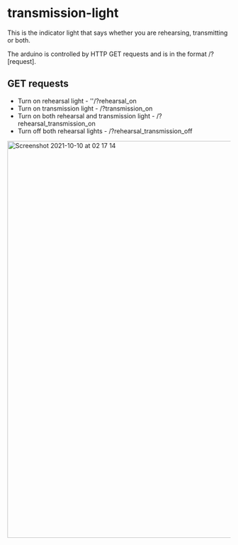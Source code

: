 # transmission-light
This is the indicator light that says whether you are rehearsing, transmitting or both.

The arduino is controlled by HTTP GET requests and is in the format <IP address>/?[request].

## GET requests

* Turn on rehearsal light - '<IP address>'/?rehearsal_on
* Turn on transmission light - <IP address>/?transmission_on
* Turn on both rehearsal and transmission light - <IP address>/?rehearsal_transmission_on
* Turn off both rehearsal  lights - <IP address>/?rehearsal_transmission_off

<img width="896" alt="Screenshot 2021-10-10 at 02 17 14" src="https://user-images.githubusercontent.com/20305872/136677863-42257012-78b3-4ee7-ad19-89c386df21c7.png">
